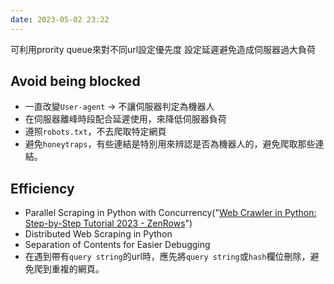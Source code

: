 ```yaml
---
date: 2023-05-02 23:22
---
```

可利用prority queue來對不同url設定優先度
設定延遲避免造成伺服器過大負荷

## Avoid being blocked

+ 一直改變`User-agent` -> 不讓伺服器判定為機器人
+ 在伺服器離峰時段配合延遲使用，來降低伺服器負荷
+ 遵照`robots.txt`，不去爬取特定網頁
+ 避免`honeytraps`，有些連結是特別用來辨認是否為機器人的，避免爬取那些連結。

## Efficiency

+ Parallel Scraping in Python with Concurrency("[Web Crawler in Python: Step-by-Step Tutorial 2023 - ZenRows](https://www.zenrows.com/blog/web-crawler-python#best-web-crawling-practices)")
+ Distributed Web Scraping in Python
+ Separation of Contents for Easier Debugging
+ 在遇到帶有`query string`的url時，應先將`query string`或`hash`欄位刪除，避免爬到重複的網頁。